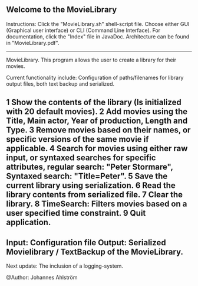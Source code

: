 Welcome to the MovieLibrary
---------------------------------------------------------------------------------------------
Instructions:
Click the "MovieLibrary.sh" shell-script file.
Choose either GUI (Graphical user interface) or CLI (Command Line Interface).
For documentation, click the "Index" file in JavaDoc.
Architecture can be found in "MovieLibrary.pdf".

---------------------------------------------------------------------------------------------
MovieLibrary.
This program allows the user to create a library for their movies.

Current functionality include:
Configuration of paths/filenames for library output files, both text backup and serialized.

1 Show the contents of the library (Is initialized with 20 default movies).
2 Add movies using the Title, Main actor, Year of production, Length and Type.
3 Remove movies based on their names, or specific versions of the same movie if applicable.
4 Search for movies using either raw input, or syntaxed searches for specific
  attributes, regular search: "Peter Stormare", Syntaxed search: "Title=Peter".
5 Save the current library using serialization.
6 Read the library contents from serialized file.
7 Clear the library.
8 TimeSearch: Filters movies based on a user specified time constraint.
9 Quit application.
---------------------------------------------------------------------------------------------
Input: Configuration file
Output: Serialized Movielibrary / TextBackup of the MovieLibrary.
---------------------------------------------------------------------------------------------

Next update:
The inclusion of a logging-system.

@Author: Johannes Ahlström


